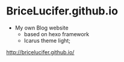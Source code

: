 # BriceLucifer.github.io

- My own Blog website
  - based on hexo framework 
  - Icarus theme light;

http://bricelucifer.github.io/